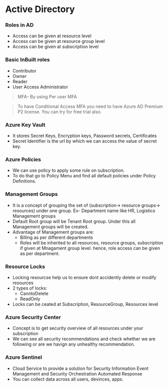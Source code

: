 # Active Directory

### Roles in AD

- Access can be given at resource level
- Access can be given at resource group level
- Access can be given at subscription level

### Basic InBuilt roles

- Contributor
- Owner
- Reader
- User Access Administrator

> MFA- By using Per user MFA

> To have Conditional Access MFA you need to have Azure AD Premium P2 license. You can try for free trial also.

### Azure Key Vault

- It stores Secret Keys, Encryption keys, Password secrets, Certificates
- Secret Identifier is the url by which we can access the value of secret key.

### Azure Policies

- We can use policy to apply some rule on subscription.
- To do that go to Policy Menu and find all default policies under Policy Definitions.

### Management Groups

- It is a concept of grouping the set of (subscription-> resource groups-> resources) under one group. Ex- Department name like HR, Logistics Management groups
- Default Root group will be Tenant Root group. Under this all Management groups will be created.
- Advantage of Management groups are:
  - Billing as per different departments
  - Roles will be inherited to all resources, resource groups, subscription if given at Mnagament group level. hence, role access can be given as per department.

### Resource Locks

- Locking resourcse help us to ensure dont accidently delete or modify resources
- 2 types of locks:
  - CanntoDelete
  - ReadOnly
- Locks can be ceated at Subscription, ResourceGroup, Resources level

### Azure Security Center

- Concept is to get security overview of all resources under your subscription
- We can see all security recommendations and check whether we are following or are we havign any unhealthy recommendation.

### Azure Sentinel

- Cloud Service to provide
  a solution for Security Information Event Management and Security Orchestration Automated Response
- You can collect data across all users, devinces, apps.
